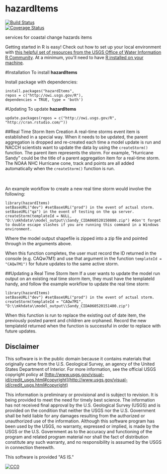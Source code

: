 hazardItems
==============
[![Build Status](https://travis-ci.org/USGS-R/hazardItems.svg)](https://travis-ci.org/USGS-R/hazardItems)  
[![Coverage Status](https://coveralls.io/repos/USGS-R/hazardItems/badge.svg)](https://coveralls.io/r/USGS-R/hazardItems)

services for coastal change hazards items

Getting started in R is easy! Check out how to set up your local environment with <a href="http://owi.usgs.gov/R/resources.html">this helpful set of resources from the USGS Office of Water Information R Community</a>. At a minimum, you'll need to have <a href="http://cran.rstudio.com/">R installed on your machine</a>.

#Installation
To install **hazardItems** 

Install package with dependencies:
```{r, eval=FALSE}
install.packages("hazardItems",
repos = c("http://owi.usgs.gov/R"),
dependencies = TRUE, type = 'both')
```

#Updating 
To update **hazardItems**

```{r, eval=FALSE}
update.packages(repos = c("http://owi.usgs.gov/R", "http://cran.rstudio.com/"))
```

##Real Time Storm Item Creation
A real-time storms event item is established in a special way. When it needs to be updated, the parent aggregation is dropped and re-created each time a model update is run and NACCH scientists want to update the data by using the `createStorm()` function. The parent item represents the storm. For example, "Hurricane Sandy" could be the title of a parent aggregation item for a real-time storm. The NOAA NHC Hurricane cone, track and points are all added automatically when the `createStorm()` function is run. 

<br />
<br />
An example workflow to create a new real time storm would involve the following:

```{r,eval=FALSE}
library(hazardItems)
setBaseURL("dev") #setBaseURL("prod") in the event of actual storm. setBaseURL("qa") in the event of testing on the qa server.
createStorm(templateId = NULL, "D:\\mkhdata\\model_output\\Sandy_CIDA060520150800.zip") #don't forget to double escape slashes if you are running this command in a Windows environment.
```

Where the model output shapefile is zipped into a zip file and pointed through in the arguments above.

When this function completes, the user must record the ID returned in the console (e.g. CAQw7M1) and use that argument in the function `templateId = "CAQw7M1")` for future updates to the same active storm.

##Updating a Real Time Storm Item
If a user wants to update the model run output on an existing real time storm item, they must have the templateId handy, and follow the example workflow to update the real time storm:

```{r,eval=FALSE}
library(hazardItems)
setBaseURL("dev") #setBaseURL("prod") in the event of actual storm.
createStorm(templateId = "CAQw7M1", "D:\\mkhdata\\model_output\\Sandy_CIDA060520151400.zip")
```

When this function is run to replace the existing out of date item, the previously posted parent and children are orphaned. Record the new templateId returned when the function is successful in order to replace with future updates.

Disclaimer
----------
This software is in the public domain because it contains materials that originally came from the U.S. Geological Survey, an agency of the United States Department of Interior. For more information, see the official USGS copyright policy at [http://www.usgs.gov/visual-id/credit_usgs.html#copyright](http://www.usgs.gov/visual-id/credit_usgs.html#copyright)

This information is preliminary or provisional and is subject to revision. It is being provided to meet the need for timely best science. The information has not received final approval by the U.S. Geological Survey (USGS) and is provided on the condition that neither the USGS nor the U.S. Government shall be held liable for any damages resulting from the authorized or unauthorized use of the information. Although this software program has been used by the USGS, no warranty, expressed or implied, is made by the USGS or the U.S. Government as to the accuracy and functioning of the program and related program material nor shall the fact of distribution constitute any such warranty, and no responsibility is assumed by the USGS in connection therewith.

This software is provided "AS IS."


 [
    ![CC0](http://i.creativecommons.org/p/zero/1.0/88x31.png)
  ](http://creativecommons.org/publicdomain/zero/1.0/)
